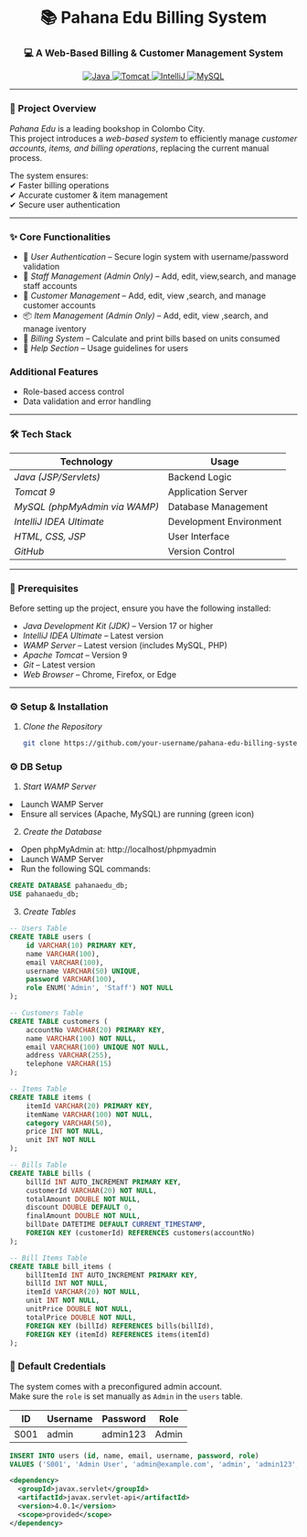 <h1 align="center">📚 Pahana Edu Billing System</h1>
<h3 align="center">💻 A Web-Based Billing & Customer Management System</h3>

<p align="center">
    <a href="https://www.oracle.com/java/" target="blank">
    <img src="https://img.shields.io/badge/Language-Java-red?style=for-the-badge&logo=openjdk&logoColor=white" alt="Java"/>
  </a>

  <a href="https://www.apache.org/" target="blank">
    <img src="https://img.shields.io/badge/Server-Apache%20Tomcat%209-blue?style=for-the-badge&logo=apachetomcat&logoColor=white" alt="Tomcat"/>
  </a>
  <a href="https://www.jetbrains.com/idea/" target="blank">
    <img src="https://img.shields.io/badge/IDE-IntelliJ%20Ultimate-purple?style=for-the-badge&logo=intellijidea&logoColor=white" alt="IntelliJ"/>
  </a>
  <a href="https://www.mysql.com/" target="blank">
    <img src="https://img.shields.io/badge/Database-MySQL-orange?style=for-the-badge&logo=mysql&logoColor=white" alt="MySQL"/>
  </a>

</p>

---

### 🚀 Project Overview
*Pahana Edu* is a leading bookshop in Colombo City.  
This project introduces a *web-based system* to efficiently manage *customer accounts, items, and billing operations*, replacing the current manual process.  

The system ensures:  
✔ Faster billing operations  
✔ Accurate customer & item management  
✔ Secure user authentication  

---

### ✨ Core Functionalities
- 🔑 *User Authentication* – Secure login system with username/password validation
- 👥 *Staff Management (Admin Only)* – Add, edit, view,search, and manage staff accounts 
- 👥 *Customer Management* – Add, edit, view ,search, and manage customer accounts 
- 📦 *Item Management (Admin Only)* – Add, edit, view ,search, and manage iventory  
- 🧾 *Billing System* – Calculate and print bills based on units consumed  
- 📘 *Help Section* – Usage guidelines for users  


### Additional Features
- Role-based access control
- Data validation and error handling
 


---

### 🛠 Tech Stack
| Technology | Usage |
|------------|-------|
| *Java (JSP/Servlets)* | Backend Logic |
| *Tomcat 9* | Application Server |
| *MySQL (phpMyAdmin via WAMP)* | Database Management |
| *IntelliJ IDEA Ultimate* | Development Environment |
| *HTML, CSS, JSP* | User Interface |
| *GitHub* | Version Control |

---


### 📝 Prerequisites
Before setting up the project, ensure you have the following installed:  
- *Java Development Kit (JDK)* – Version 17 or higher  
- *IntelliJ IDEA Ultimate* – Latest version  
- *WAMP Server* – Latest version (includes MySQL, PHP)  
- *Apache Tomcat* – Version 9
- *Git* – Latest version  
- *Web Browser* – Chrome, Firefox, or Edge  

---

### ⚙ Setup & Installation

1. *Clone the Repository*
   ```bash
   git clone https://github.com/your-username/pahana-edu-billing-system.git

### ⚙ DB Setup
01. *Start WAMP Server*
<li>Launch WAMP Server</li>
<li>Ensure all services (Apache, MySQL) are running (green icon)</li>

02. *Create the Database*
<li>Open phpMyAdmin at: http://localhost/phpmyadmin</li>
<li>Launch WAMP Server</li>
<li>Run the following SQL commands:</li>

```sql
CREATE DATABASE pahanaedu_db;
USE pahanaedu_db;
```

03. *Create Tables*
   
```sql
-- Users Table
CREATE TABLE users (
    id VARCHAR(10) PRIMARY KEY,
    name VARCHAR(100),
    email VARCHAR(100),
    username VARCHAR(50) UNIQUE,
    password VARCHAR(100),
    role ENUM('Admin', 'Staff') NOT NULL
);

-- Customers Table
CREATE TABLE customers (
    accountNo VARCHAR(20) PRIMARY KEY,
    name VARCHAR(100) NOT NULL,
    email VARCHAR(100) UNIQUE NOT NULL,
    address VARCHAR(255),
    telephone VARCHAR(15)
);

-- Items Table
CREATE TABLE items (
    itemId VARCHAR(20) PRIMARY KEY,
    itemName VARCHAR(100) NOT NULL,
    category VARCHAR(50),
    price INT NOT NULL,
    unit INT NOT NULL
);

-- Bills Table
CREATE TABLE bills (
    billId INT AUTO_INCREMENT PRIMARY KEY,
    customerId VARCHAR(20) NOT NULL,
    totalAmount DOUBLE NOT NULL,
    discount DOUBLE DEFAULT 0,
    finalAmount DOUBLE NOT NULL,
    billDate DATETIME DEFAULT CURRENT_TIMESTAMP,
    FOREIGN KEY (customerId) REFERENCES customers(accountNo)
);

-- Bill Items Table
CREATE TABLE bill_items (
    billItemId INT AUTO_INCREMENT PRIMARY KEY,
    billId INT NOT NULL,
    itemId VARCHAR(20) NOT NULL,
    unit INT NOT NULL,
    unitPrice DOUBLE NOT NULL,
    totalPrice DOUBLE NOT NULL,
    FOREIGN KEY (billId) REFERENCES bills(billId),
    FOREIGN KEY (itemId) REFERENCES items(itemId)
);

```

### 🔑 Default Credentials

The system comes with a preconfigured admin account.  
Make sure the `role` is set manually as `Admin` in the `users` table.

| ID       | Username | Password   | Role  |
|----------|----------|------------|-------|
| S001   | admin    | admin123   | Admin |

```sql
INSERT INTO users (id, name, email, username, password, role)
VALUES ('S001', 'Admin User', 'admin@example.com', 'admin', 'admin123', 'Admin');
```

```xml
<dependency>
  <groupId>javax.servlet</groupId>
  <artifactId>javax.servlet-api</artifactId>
  <version>4.0.1</version>
  <scope>provided</scope>
</dependency>
```










   
